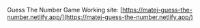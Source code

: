 Guess The Number Game
Working site:
[https://matej-guess-the-number.netlify.app/](https://matej-guess-the-number.netlify.app/)
